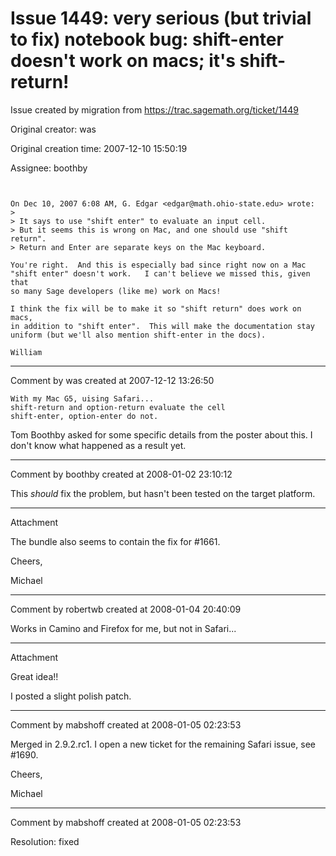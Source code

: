 # Issue 1449: very serious (but trivial to fix) notebook bug: shift-enter doesn't work on macs; it's shift-return!

Issue created by migration from https://trac.sagemath.org/ticket/1449

Original creator: was

Original creation time: 2007-12-10 15:50:19

Assignee: boothby


```


On Dec 10, 2007 6:08 AM, G. Edgar <edgar@math.ohio-state.edu> wrote:
> 
> It says to use "shift enter" to evaluate an input cell.
> But it seems this is wrong on Mac, and one should use "shift return".
> Return and Enter are separate keys on the Mac keyboard.

You're right.  And this is especially bad since right now on a Mac
"shift enter" doesn't work.   I can't believe we missed this, given that
so many Sage developers (like me) work on Macs!

I think the fix will be to make it so "shift return" does work on macs,
in addition to "shift enter".  This will make the documentation stay
uniform (but we'll also mention shift-enter in the docs). 

William
```



---

Comment by was created at 2007-12-12 13:26:50


```
With my Mac G5, uising Safari...
shift-return and option-return evaluate the cell
shift-enter, option-enter do not. 
```


Tom Boothby asked for some specific details from the poster about this.
I don't know what happened as a result yet.


---

Comment by boothby created at 2008-01-02 23:10:12

This *should* fix the problem, but hasn't been tested on the target platform.


---

Attachment

The bundle also seems to contain the fix for #1661.

Cheers,

Michael


---

Comment by robertwb created at 2008-01-04 20:40:09

Works in Camino and Firefox for me, but not in Safari...


---

Attachment

Great idea!!

I posted a slight polish patch.


---

Comment by mabshoff created at 2008-01-05 02:23:53

Merged in 2.9.2.rc1. I open a new ticket for the remaining Safari issue, see #1690.

Cheers,

Michael


---

Comment by mabshoff created at 2008-01-05 02:23:53

Resolution: fixed
